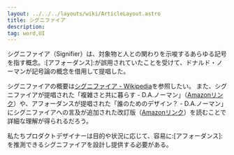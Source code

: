 ```yaml
---
layout: ../../../layouts/wiki/ArticleLayout.astro
title: シグニファイア
description:
tag: word,UI
---
```


シグニファイア（Signifier）は、対象物と人との関わりを示唆するあらゆる記号を指す概念。:[アフォーダンス]:が誤用されていたことを受けて、ドナルド・ノーマンが記号論の概念を借用して提唱した。

シグニファイアの概要は[シグニファイア - Wikipedia](https://ja.wikipedia.org/wiki/%E3%82%B7%E3%82%B0%E3%83%8B%E3%83%95%E3%82%A1%E3%82%A4%E3%82%A2)を参照したい。
また、シグニファイアが提唱された「複雑さと共に暮らす - D.A.ノーマン」（[Amazonリンク](https://www.amazon.co.jp/dp/4788512475)）や、アフォーダンスが提唱された「誰のためのデザイン？ - D.A.ノーマン」にシグニファイアへの言及が追加された改訂版（[Amazonリンク](https://www.amazon.co.jp/dp/4788514346)）を読むことで詳細な理解が得られるだろう。

私たちプロダクトデザイナーは目的や状況に応じて、容易に:[アフォーダンス]:を推測できるシグニファイアを設計し提供する必要がある。